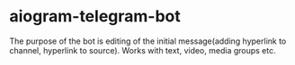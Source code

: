 # aiogram-telegram-bot
The purpose of the bot is editing of the initial message(adding hyperlink to channel, hyperlink to source). Works with text, video, media groups etc.
